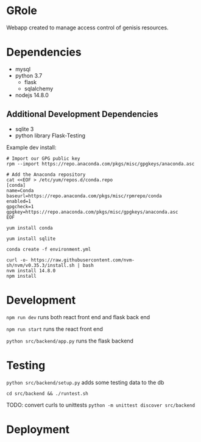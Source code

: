 # GRole

Webapp created to manage access control of genisis resources.

# Dependencies

- mysql
- python 3.7
  - flask
  - sqlalchemy
- nodejs 14.8.0

## Additional Development Dependencies

- sqlite 3
- python library Flask-Testing

Example dev install:
```
# Import our GPG public key
rpm --import https://repo.anaconda.com/pkgs/misc/gpgkeys/anaconda.asc

# Add the Anaconda repository
cat <<EOF > /etc/yum/repos.d/conda.repo
[conda]
name=Conda
baseurl=https://repo.anaconda.com/pkgs/misc/rpmrepo/conda
enabled=1
gpgcheck=1
gpgkey=https://repo.anaconda.com/pkgs/misc/gpgkeys/anaconda.asc
EOF

yum install conda

yum install sqlite

conda create -f environment.yml

curl -o- https://raw.githubusercontent.com/nvm-sh/nvm/v0.35.3/install.sh | bash
nvm install 14.8.0
npm install
```

# Development

`npm run dev` runs both react front end and flask back end

`npm run start` runs the react front end

`python src/backend/app.py` runs the flask backend

# Testing

`python src/backend/setup.py` adds some testing data to the db

`cd src/backend && ./runtest.sh`

TODO: convert curls to unittests `python -m unittest discover src/backend`

# Deployment

